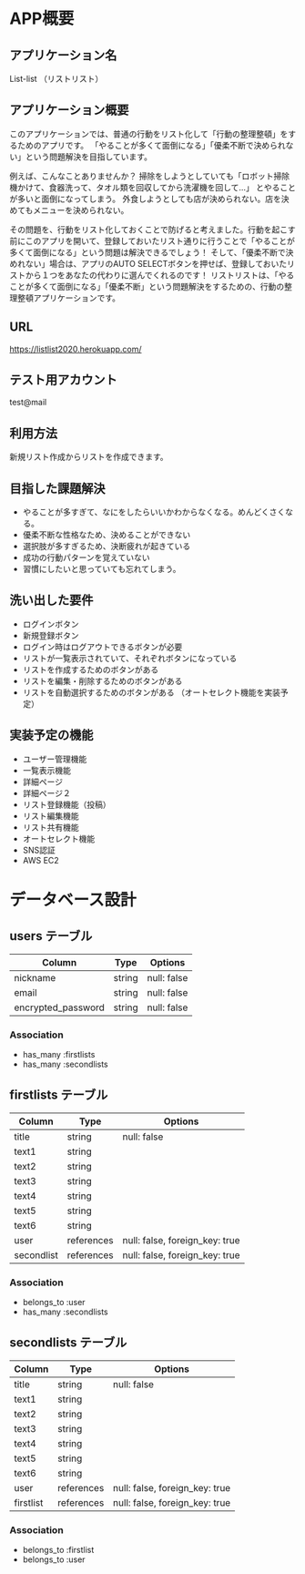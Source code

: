 # APP概要
## アプリケーション名
List-list （リストリスト） 

## アプリケーション概要
このアプリケーションでは、普通の行動をリスト化して「行動の整理整頓」をするためのアプリです。
「やることが多くて面倒になる」「優柔不断で決められない」という問題解決を目指しています。

例えば、こんなことありませんか？
掃除をしようとしていても「ロボット掃除機かけて、食器洗って、タオル類を回収してから洗濯機を回して…」
とやることが多いと面倒になってしまう。
外食しようとしても店が決められない。店を決めてもメニューを決められない。

その問題を、行動をリスト化しておくことで防げると考えました。行動を起こす前にこのアプリを開いて、登録しておいたリスト通りに行うことで「やることが多くて面倒になる」という問題は解決できるでしょう！
そして、「優柔不断で決めれない」場合は、アプリのAUTO SELECTボタンを押せば、登録しておいたリストから１つをあなたの代わりに選んでくれるのです！
リストリストは、「やることが多くて面倒になる」「優柔不断」という問題解決をするための、行動の整理整頓アプリケーションです。

## URL
https://listlist2020.herokuapp.com/

## テスト用アカウント
test@mail

## 利用方法
新規リスト作成からリストを作成できます。

## 目指した課題解決
* やることが多すぎて、なにをしたらいいかわからなくなる。めんどくさくなる。
* 優柔不断な性格なため、決めることができない
* 選択肢が多すぎるため、決断疲れが起きている
* 成功の行動パターンを覚えていない
* 習慣にしたいと思っていても忘れてしまう。

## 洗い出した要件
* ログインボタン
* 新規登録ボタン
* ログイン時はログアウトできるボタンが必要
* リストが一覧表示されていて、それぞれボタンになっている
* リストを作成するためのボタンがある
* リストを編集・削除するためのボタンがある
* リストを自動選択するためのボタンがある
（オートセレクト機能を実装予定）


## 実装予定の機能
- ユーザー管理機能
- 一覧表示機能
- 詳細ページ
- 詳細ページ２
- リスト登録機能（投稿）
- リスト編集機能
- リスト共有機能
- オートセレクト機能
- SNS認証
- AWS EC2

# データベース設計

## users テーブル
| Column | Type | Options |
| -- | -- | -- |
| nickname | string | null: false |
| email | string | null: false |
| encrypted_password | string | null: false |


### Association
- has_many :firstlists
- has_many :secondlists

## firstlists テーブル

| Column | Type | Options |
| --| -- | -- |
| title | string | null: false |
| text1 | string | |
| text2 | string | |
| text3 | string | |
| text4 | string | |
| text5 | string | |
| text6 | string | |
| user | references | null: false, foreign_key: true |
| secondlist | references | null: false, foreign_key: true |

### Association
- belongs_to :user
- has_many :secondlists

## secondlists テーブル

| Column | Type | Options |
| --------------------- | ----------- | ------------------------------- |
| title | string | null: false |
| text1 | string | |
| text2 | string | |
| text3 | string | |
| text4 | string | |
| text5 | string | |
| text6 | string | |
| user | references | null: false, foreign_key: true |
| firstlist | references | null: false, foreign_key: true |

### Association
- belongs_to :firstlist
- belongs_to :user
